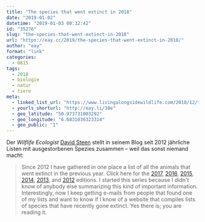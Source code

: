 ```yaml
---
title: "The species that went extinct in 2018"
date: "2019-01-02"
datetime: "2019-01-03 00:32:42"
id: "35276"
slug: "the-species-that-went-extinct-in-2018"
url: "https://eay.cc/2019/the-species-that-went-extinct-in-2018/"
author: "eay"
format: "link"
categories:
  - 0815
tags:
  - 2018
  - biologie
  - natur
  - tiere
meta:
  - linked_list_url: "https://www.livingalongsidewildlife.com/2018/12/the-species-that-went-extinct-in-2018.html"
  - yourls_shorturl: "http://eay.li/38e"
  - geo_latitude: "50.973731003292"
  - geo_longitude: "6.6831036323314"
  - geo_public: "1"
---
```


Der _Wilflife Ecologist_ [David Steen](https://davidasteen.com/) stellt in seinem Blog seit 2012 jährliche Listen mit ausgestorbenen Spezies zusammen – weil das sonst niemand macht:

> Since 2012 I have gathered in one place a list of all the animals that went extinct in the previous year. Click here for the [2017](https://www.livingalongsidewildlife.com/2017/12/the-animals-that-went-extinct-in-2017.html), [2016](http://www.livingalongsidewildlife.com/2016/12/the-animals-that-went-extinct-in-2016.html), [2015](http://www.livingalongsidewildlife.com/2015/12/what-animals-went-extinct-in-2015.html), [2014](http://www.livingalongsidewildlife.com/2014/12/22-animals-that-went-extinct-in-2014.html), [2013](http://www.livingalongsidewildlife.com/2013/12/10-animals-that-went-extinct-in-2013.html), and [2012](http://www.livingalongsidewildlife.com/2013/01/animals-that-went-extinct-in-2012.html) editions. I started this series because I didn't know of anybody else summarizing this kind of important information. Interestingly, now I keep getting e-mails from people that found one of my lists and want to know if I know of a website that compiles lists of species that have recently gone extinct. Yes there is; you are reading it.
